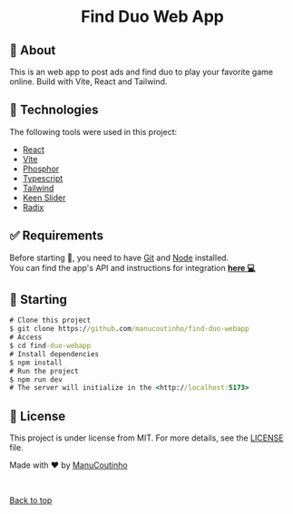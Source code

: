 <h1 align="center">Find Duo Web App</h1>

## :dart: About

This is an web app to post ads and find duo to play your favorite game online.
Build with Vite, React and Tailwind.

## :rocket: Technologies

The following tools were used in this project:

- [React](https://pt-br.reactjs.org)
- [Vite](https://vitejs.dev)
- [Phosphor](https://phosphoricons.com)
- [Typescript](https://www.typescriptlang.org)
- [Tailwind](https://tailwindcss.com)
- [Keen Slider](https://keen-slider.io)
- [Radix](https://www.radix-ui.com/)

## :white_check_mark: Requirements

Before starting :checkered_flag:, you need to have [Git](https://git-scm.com) and [Node](https://nodejs.org/en/) installed.\
You can find the app's API and instructions for integration **[here 💻](https://github.com/ManuCoutinho/find-duo-api)**

## :checkered_flag: Starting

```cmd
# Clone this project
$ git clone https://github.com/manucoutinho/find-duo-webapp
# Access
$ cd find-duo-webapp
# Install dependencies
$ npm install
# Run the project
$ npm run dev
# The server will initialize in the <http://localhost:5173>
```

## :memo: License

This project is under license from MIT. For more details, see the [LICENSE](LICENSE.md) file.

Made with :heart: by <a href="https://github.com/manucoutinho" target="_blank">ManuCoutinho</a>

&#xa0;

<a href="#top">Back to top</a>
